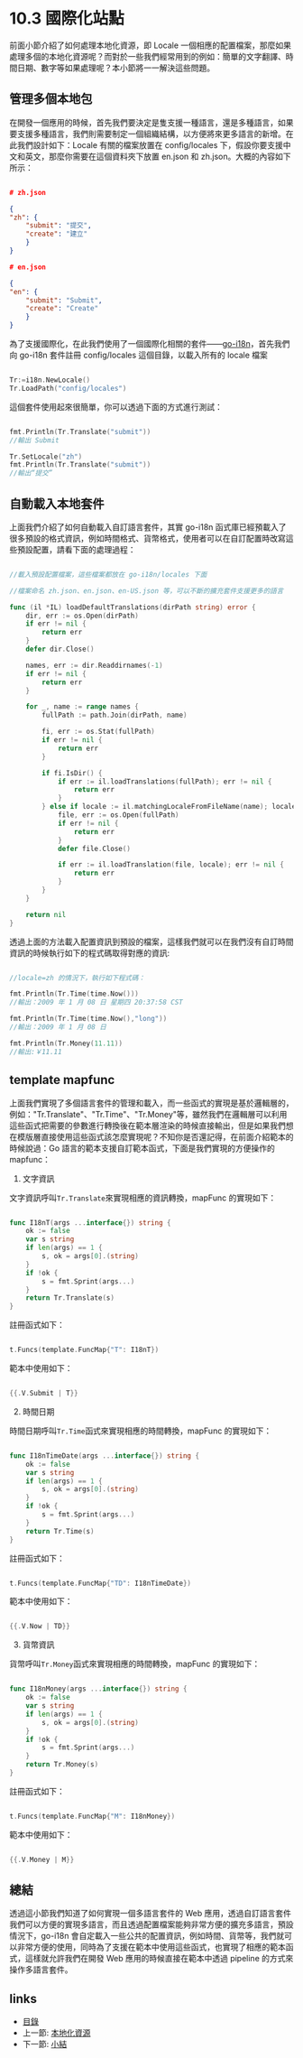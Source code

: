 <!-- {% raw %} -->
# 10.3 國際化站點
前面小節介紹了如何處理本地化資源，即 Locale 一個相應的配置檔案，那麼如果處理多個的本地化資源呢？而對於一些我們經常用到的例如：簡單的文字翻譯、時間日期、數字等如果處理呢？本小節將一一解決這些問題。
## 管理多個本地包
在開發一個應用的時候，首先我們要決定是隻支援一種語言，還是多種語言，如果要支援多種語言，我們則需要制定一個組織結構，以方便將來更多語言的新增。在此我們設計如下：Locale 有關的檔案放置在 config/locales 下，假設你要支援中文和英文，那麼你需要在這個資料夾下放置 en.json 和 zh.json。大概的內容如下所示：
```json

# zh.json

{
"zh": {
	"submit": "提交",
	"create": "建立"
	}
}

# en.json

{
"en": {
	"submit": "Submit",
	"create": "Create"
	}
}

```
為了支援國際化，在此我們使用了一個國際化相關的套件——[go-i18n](https://github.com/astaxie/go-i18n)，首先我們向 go-i18n 套件註冊 config/locales 這個目錄，以載入所有的 locale 檔案
```Go

Tr:=i18n.NewLocale()
Tr.LoadPath("config/locales")

```
這個套件使用起來很簡單，你可以透過下面的方式進行測試：
```Go

fmt.Println(Tr.Translate("submit"))
//輸出 Submit

Tr.SetLocale("zh")
fmt.Println(Tr.Translate("submit"))
//輸出“提交”
```
## 自動載入本地套件

上面我們介紹了如何自動載入自訂語言套件，其實 go-i18n 函式庫已經預載入了很多預設的格式資訊，例如時間格式、貨幣格式，使用者可以在自訂配置時改寫這些預設配置，請看下面的處理過程：
```Go

//載入預設配置檔案，這些檔案都放在 go-i18n/locales 下面

//檔案命名 zh.json、en.json、en-US.json 等，可以不斷的擴充套件支援更多的語言

func (il *IL) loadDefaultTranslations(dirPath string) error {
	dir, err := os.Open(dirPath)
	if err != nil {
		return err
	}
	defer dir.Close()

	names, err := dir.Readdirnames(-1)
	if err != nil {
		return err
	}

	for _, name := range names {
		fullPath := path.Join(dirPath, name)

		fi, err := os.Stat(fullPath)
		if err != nil {
			return err
		}

		if fi.IsDir() {
			if err := il.loadTranslations(fullPath); err != nil {
				return err
			}
		} else if locale := il.matchingLocaleFromFileName(name); locale != "" {
			file, err := os.Open(fullPath)
			if err != nil {
				return err
			}
			defer file.Close()

			if err := il.loadTranslation(file, locale); err != nil {
				return err
			}
		}
	}

	return nil
}

```
透過上面的方法載入配置資訊到預設的檔案，這樣我們就可以在我們沒有自訂時間資訊的時候執行如下的程式碼取得對應的資訊:
```Go

//locale=zh 的情況下，執行如下程式碼：

fmt.Println(Tr.Time(time.Now()))
//輸出：2009 年 1 月 08 日 星期四 20:37:58 CST

fmt.Println(Tr.Time(time.Now(),"long"))
//輸出：2009 年 1 月 08 日

fmt.Println(Tr.Money(11.11))
//輸出:￥11.11
```
## template mapfunc
上面我們實現了多個語言套件的管理和載入，而一些函式的實現是基於邏輯層的，例如："Tr.Translate"、"Tr.Time"、"Tr.Money"等，雖然我們在邏輯層可以利用這些函式把需要的參數進行轉換後在範本層渲染的時候直接輸出，但是如果我們想在模版層直接使用這些函式該怎麼實現呢？不知你是否還記得，在前面介紹範本的時候說過：Go 語言的範本支援自訂範本函式，下面是我們實現的方便操作的 mapfunc：

1. 文字資訊

文字資訊呼叫`Tr.Translate`來實現相應的資訊轉換，mapFunc 的實現如下：
```Go

func I18nT(args ...interface{}) string {
	ok := false
	var s string
	if len(args) == 1 {
		s, ok = args[0].(string)
	}
	if !ok {
		s = fmt.Sprint(args...)
	}
	return Tr.Translate(s)
}

```
註冊函式如下：
```Go

t.Funcs(template.FuncMap{"T": I18nT})
```
範本中使用如下：
```Go

{{.V.Submit | T}}
```

2. 時間日期

時間日期呼叫`Tr.Time`函式來實現相應的時間轉換，mapFunc 的實現如下：
```Go

func I18nTimeDate(args ...interface{}) string {
	ok := false
	var s string
	if len(args) == 1 {
		s, ok = args[0].(string)
	}
	if !ok {
		s = fmt.Sprint(args...)
	}
	return Tr.Time(s)
}
```
註冊函式如下：
```Go

t.Funcs(template.FuncMap{"TD": I18nTimeDate})
```
範本中使用如下：
```Go

{{.V.Now | TD}}
```
3. 貨幣資訊

貨幣呼叫`Tr.Money`函式來實現相應的時間轉換，mapFunc 的實現如下：
```Go

func I18nMoney(args ...interface{}) string {
	ok := false
	var s string
	if len(args) == 1 {
		s, ok = args[0].(string)
	}
	if !ok {
		s = fmt.Sprint(args...)
	}
	return Tr.Money(s)
}
```
註冊函式如下：
```Go

t.Funcs(template.FuncMap{"M": I18nMoney})
```
範本中使用如下：
```Go

{{.V.Money | M}}
```
## 總結
透過這小節我們知道了如何實現一個多語言套件的 Web 應用，透過自訂語言套件我們可以方便的實現多語言，而且透過配置檔案能夠非常方便的擴充多語言，預設情況下，go-i18n 會自定載入一些公共的配置資訊，例如時間、貨幣等，我們就可以非常方便的使用，同時為了支援在範本中使用這些函式，也實現了相應的範本函式，這樣就允許我們在開發 Web 應用的時候直接在範本中透過 pipeline 的方式來操作多語言套件。

## links
  * [目錄](<preface.md>)
  * 上一節: [本地化資源](<10.2.md>)
  * 下一節: [小結](<10.4.md>)
<!-- {% endraw %} -->
